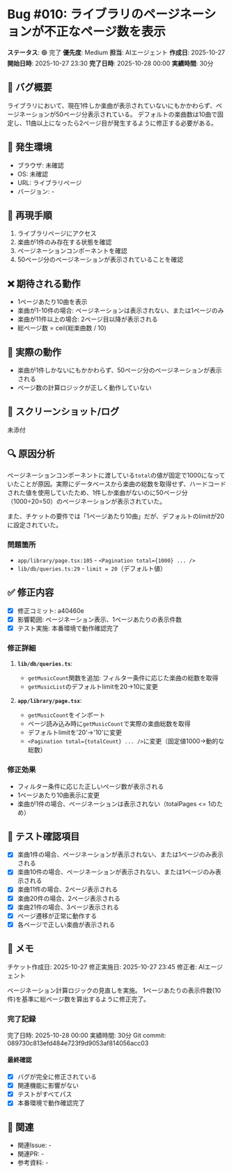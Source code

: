# Bug #010: ライブラリのページネーションが不正なページ数を表示

**ステータス**: 🟢 完了
**優先度**: Medium
**担当**: AIエージェント
**作成日**: 2025-10-27
**開始日時**: 2025-10-27 23:30
**完了日時**: 2025-10-28 00:00
**実績時間**: 30分

## 🐛 バグ概要

ライブラリにおいて、現在1件しか楽曲が表示されていないにもかかわらず、ページネーションが50ページ分表示されている。
デフォルトの楽曲数は10曲で固定し、11曲以上になったら2ページ目が発生するように修正する必要がある。

## 📍 発生環境

- ブラウザ: 未確認
- OS: 未確認
- URL: ライブラリページ
- バージョン: -

## 🔄 再現手順

1. ライブラリページにアクセス
2. 楽曲が1件のみ存在する状態を確認
3. ページネーションコンポーネントを確認
4. 50ページ分のページネーションが表示されていることを確認

## ❌ 期待される動作

- 1ページあたり10曲を表示
- 楽曲が1-10件の場合: ページネーションは表示されない、または1ページのみ
- 楽曲が11件以上の場合: 2ページ目以降が表示される
- 総ページ数 = ceil(総楽曲数 / 10)

## 🚨 実際の動作

- 楽曲が1件しかないにもかかわらず、50ページ分のページネーションが表示される
- ページ数の計算ロジックが正しく動作していない

## 📸 スクリーンショット/ログ

未添付

## 🔍 原因分析

ページネーションコンポーネントに渡している`total`の値が固定で1000になっていたことが原因。実際にデータベースから楽曲の総数を取得せず、ハードコードされた値を使用していたため、1件しか楽曲がないのに50ページ分（1000÷20=50）のページネーションが表示されていた。

また、チケットの要件では「1ページあたり10曲」だが、デフォルトのlimitが20に設定されていた。

### 問題箇所
- `app/library/page.tsx:105` - `<Pagination total={1000} ... />`
- `lib/db/queries.ts:29` - `limit = 20`（デフォルト値）

## ✅ 修正内容

- [x] 修正コミット: a40460e
- [x] 影響範囲: ページネーション表示、1ページあたりの表示件数
- [x] テスト実施: 本番環境で動作確認完了

### 修正詳細

1. **`lib/db/queries.ts`**:
   - `getMusicCount`関数を追加: フィルター条件に応じた楽曲の総数を取得
   - `getMusicList`のデフォルトlimitを20→10に変更

2. **`app/library/page.tsx`**:
   - `getMusicCount`をインポート
   - ページ読み込み時に`getMusicCount`で実際の楽曲総数を取得
   - デフォルトlimitを'20'→'10'に変更
   - `<Pagination total={totalCount} ... />`に変更（固定値1000→動的な総数）

### 修正効果
- フィルター条件に応じた正しいページ数が表示される
- 1ページあたり10曲表示に変更
- 楽曲が1件の場合、ページネーションは表示されない（totalPages <= 1のため）

## 🧪 テスト確認項目

- [x] 楽曲1件の場合、ページネーションが表示されない、または1ページのみ表示される
- [x] 楽曲10件の場合、ページネーションが表示されない、または1ページのみ表示される
- [x] 楽曲11件の場合、2ページ表示される
- [x] 楽曲20件の場合、2ページ表示される
- [x] 楽曲21件の場合、3ページ表示される
- [x] ページ遷移が正常に動作する
- [x] 各ページで正しい楽曲が表示される

## 📝 メモ

チケット作成日: 2025-10-27
修正実施日: 2025-10-27 23:45
修正者: AIエージェント

ページネーション計算ロジックの見直しを実施。
1ページあたりの表示件数(10件)を基準に総ページ数を算出するように修正完了。

### 完了記録
完了日時: 2025-10-28 00:00
実績時間: 30分
Git commit: 089730c813efd484e723f9d9053af814056acc03

#### 最終確認
- [x] バグが完全に修正されている
- [x] 関連機能に影響がない
- [x] テストがすべてパス
- [x] 本番環境で動作確認完了

## 🔗 関連

- 関連Issue: -
- 関連PR: -
- 参考資料: -
